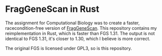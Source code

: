# FragGeneScan in Rust

The assignment for Computational Biology was to create a faster, racecondition-free version of [FragGeneScan](https://omics.informatics.indiana.edu/FragGeneScan/).
This repository contains my reimplementation in Rust, which is faster than FGS 1.31.
The output is not identical to FGS 1.31, it's closer to 1.30, which I believe is more correct.

The original FGS is licensed under GPL3, so is this repository.
